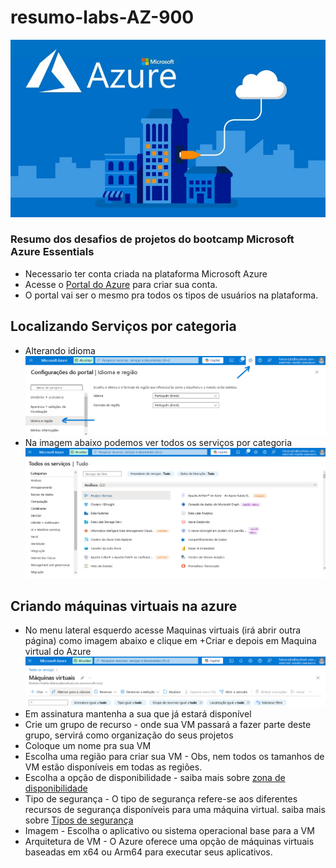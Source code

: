# resumo-labs-AZ-900

![](assets/2202518_37a7_2.jpg)
### Resumo dos desafios de projetos do bootcamp Microsoft Azure Essentials

* Necessario ter conta criada na plataforma Microsoft Azure
* Acesse o [Portal do Azure](https://azure.microsoft.com/pt-br/get-started/azure-portal/) para criar sua conta.
* O portal vai ser o mesmo pra todos os tipos de usuários na plataforma.

## Localizando Serviços por categoria

* Alterando idioma 
![](assets/232952.png)
* Na imagem abaixo podemos ver todos os serviços por categoria
![](assets/234516.png)

## Criando máquinas virtuais na azure

* No menu lateral esquerdo acesse Maquinas virtuais (irá abrir outra página) como imagem abaixo e clique em +Criar e depois em Maquina virtual do Azure
![](assets/000315.png) 
* Em assinatura mantenha a sua que já estará disponível
* Crie um grupo de recurso - onde sua VM passará a fazer parte deste grupo, servirá como organização do seus projetos
* Coloque um nome pra sua VM
* Escolha uma região para criar sua VM - Obs, nem todos os tamanhos de VM estão disponíveis em todas as regiões.
* Escolha a opção de disponibilidade - saiba mais sobre [zona de disponibilidade](https://learn.microsoft.com/pt-br/azure/virtual-machines/availability)
* Tipo de segurança - O tipo de segurança refere-se aos diferentes recursos de segurança disponíveis para uma máquina virtual. saiba mais sobre [Tipos de segurança](https://learn.microsoft.com/pt-br/azure/virtual-machines/trusted-launch)
* Imagem - Escolha o aplicativo ou sistema operacional base para a VM
* Arquitetura de VM - 
O Azure oferece uma opção de máquinas virtuais baseadas em x64 ou Arm64 para executar seus aplicativos.
